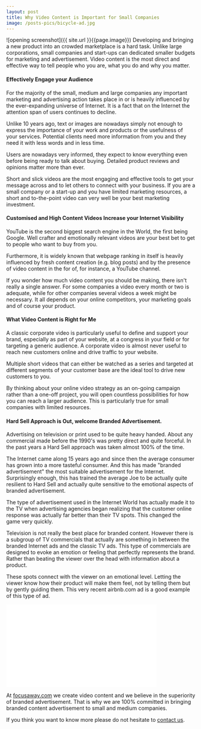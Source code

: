 ```yaml
---
layout: post
title: Why Video Content is Important for Small Companies
image: /posts-pics/bicycle-ad.jpg
---
```

![opening screenshot]({{ site.url }}{{page.image}})
Developing and bringing a new product into an crowded marketplace is a hard task. Unlike large
corporations, small companies and start-ups can dedicated smaller budgets for marketing
and advertisement. Video content is the most direct and effective way to tell people
who you are, what you do and why you matter.

#### Effectively Engage your Audience
For the majority of the small, medium and large companies any important marketing and
advertising action takes place in or is heavily influenced by the ever-expanding universe
of Internet. It is a fact that on the Internet the attention span of users continues
to decline.

Unlike 10 years ago, text or images are nowadays simply not enough to express the
importance of your work and products or the usefulness of your services. Potential clients
need more information from you and they need it with less words and in less time.

Users are nowadays very informed, they expect to know everything even before
being ready to talk about buying. Detailed product reviews and opinions matter more than ever.

Short and slick videos are the most engaging and effective tools to get your message across
and to let others to connect with your business. If you are a small company or a
start-up and you have limited marketing resources, a short and to-the-point video can
very well be your best marketing investment.

#### Customised and High Content Videos Increase your Internet Visibility

YouTube is the second biggest search engine in the World, the first being Google.
Well crafter and emotionally relevant videos are your best bet to get to people who
want to buy from you.

Furthermore, it is widely known that webpage ranking in itself is heavily influenced
by fresh content creation (e.g. blog posts) and by the presence of video content in the
for of, for instance, a YouTube channel.

If you wonder how much video content you should be making, there isn't really a single
answer. For some companies a video every month or two is adequate, while for other
companies several videos a week might be necessary. It all depends on your
online competitors, your marketing goals and of course your product.

#### What Video Content is Right for Me
A classic corporate video is particularly useful to define and support your brand,
especially as part of your website, at a congress in your field or for targeting
a generic audience. A corporate video is almost never useful to reach new customers
online and drive traffic to your website.

Multiple short videos that can either be watched as a series and targeted at different
segments of your customer base are the ideal tool to drive new customers to you.

By thinking about your online video strategy as an on-going campaign rather than a
one-off project, you will open countless possibilities for how you can reach a
larger audience. This is particularly true for small companies with limited resources.

#### Hard Sell Approach is Out, welcome Branded Advertisement.

Advertising on television or print used to be quite heavy handed. About any
commercial made before the 1990's was pretty direct and quite forceful.
In the past years a Hard Sell approach was taken almost 100% of the time.

The Internet came along 15 years ago and since then the average consumer has grown into
a more tasteful consumer. And this has made "branded advertisement" the most suitable
advertisement for the Internet. Surprisingly enough, this has trained the average Joe to
be actually quite resilient to Hard Sell and actually quite sensitive to the emotional
aspects of branded advertisement.

The type of advertisement used in the Internet World has actually made it
to the TV when advertising agencies began realizing that the customer online response
was actually far better than their TV spots. This changed the game very quickly.

Television is not really the best place for branded content. However there is a subgroup of TV
commercials that actually are something in between the branded Internet ads and the
classic TV ads. This type of commercials are designed to evoke an emotion or
feeling that perfectly represents the brand. Rather than beating the viewer over
 the head with information about a product.

These spots connect with the viewer on an emotional level. Letting the viewer
know how their product will make them feel, not by telling them
but by gently guiding them. This very recent airbnb.com ad is a good example of this
type of ad.

<iframe src="//www.youtube.com/embed/2xegsh1CmPU?modestbranding=1&autohide=1&showinfo=0&controls=1" frameborder="0" width="400" height="220" allowfullscreen></iframe>

At [focusaway.com](www.focusaway.com) we create video content and we believe in the
superiority of branded advertisement. That is why we are 100% committed in bringing
branded content advertisement to small and medium companies.

If you think you want to know more please do not hesitate to [contact us](www.focusaway.com).
